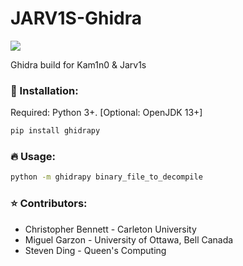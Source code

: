 # JARV1S-Ghidra

[![](https://github.com/L1NNA/JARV1S-Ghidra/workflows/Build%20and%20Release%20JAR/badge.svg)](https://github.com/L1NNA/JARV1S-Ghidra/actions)

Ghidra build for Kam1n0 &amp; Jarv1s

### :rocket: Installation:
Required: Python 3+. [Optional: OpenJDK 13+]
```bash
pip install ghidrapy
```
### :fire: Usage:
```bash
python -m ghidrapy binary_file_to_decompile
```

### :star: Contributors:
- Christopher Bennett - Carleton University
- Miguel Garzon - University of Ottawa, Bell Canada
- Steven Ding - Queen's Computing

